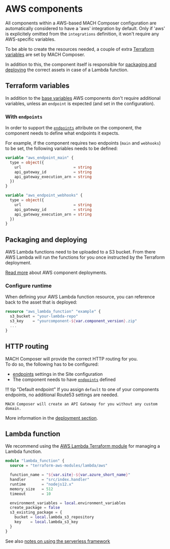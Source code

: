 # AWS components

All components within a AWS-based MACH Composer configuration are automatically
considered to have a 'aws' integration by default. Only if 'aws' is explicitely
omitted from the `integrations` definition, it won't require any AWS-specific
variables.

To be able to create the resources needed, a couple of extra
[Terraform variables](#terraform-variables) are set by MACH Composer.

In addition to this, the component itself is responsible for
[packaging and deploying](#packaging-and-deploying) the correct assets in case
of a Lambda function.

## Terraform variables

In addition to the [base variables](./structure.md#required-variables) AWS
components don't require additional variables, unless an `endpoint` is
expected (and set in the configuration).

### With `endpoints`

In order to support the [`endpoints`](../../topics/deployment/config/aws.md#http-routing)
attribute on the component, the component needs to define what endpoints it
expects.

For example, if the component requires two endpoints (`main` and `webhooks`) to
be set, the following variables needs to be defined:

```terraform
variable "aws_endpoint_main" {
  type = object({
    url                       = string
    api_gateway_id            = string
    api_gateway_execution_arn = string
  })
}

variable "aws_endpoint_webhooks" {
  type = object({
    url                       = string
    api_gateway_id            = string
    api_gateway_execution_arn = string
  })
}
```

## Packaging and deploying

AWS Lambda functions need to be uploaded to a S3 bucket. From there AWS Lambda
will run the functions for you once instructed by the Terraform deployment.

[Read more](../../topics/deployment/components.md#on-aws) about AWS component
deployments.

### Configure runtime
When defining your AWS Lambda function resource, you can reference back to the
asset that is deployed:

```terraform
resource "aws_lambda_function" "example" {
  s3_bucket = "your-lambda-repo"
  s3_key    = "yourcomponent-${var.component_version}.zip"
  ...
}
```
## HTTP routing

MACH Composer will provide the correct HTTP routing for you.<br>
To do so, the following has to be configured:

- [endpoints](../syntax/sites.md) settings in the Site configuration
- The component needs to have [`endpoints`](../syntax/components.md) defined

!!! tip "Default endpoint"
    If you assign `default` to one of your components endpoints, no additional
    Route53 settings are needed.

    MACH Composer will create an API Gateway for you without any custom domain.

More information in the [deployment section](../../topics/deployment/config/aws.md#http-routing).

## Lambda function

We recommend using the [AWS Lambda Terraform module](https://registry.terraform.io/modules/terraform-aws-modules/lambda/aws/latest)
for managing a Lambda function.

```terraform
module "lambda_function" {
  source = "terraform-aws-modules/lambda/aws"

  function_name = "${var.site}-${var.azure_short_name}"
  handler       = "src/index.handler"
  runtime       = "nodejs12.x"
  memory_size   = 512
  timeout       = 10

  environment_variables = local.environment_variables
  create_package = false
  s3_existing_package = {
    bucket = local.lambda_s3_repository
    key    = local.lambda_s3_key
  }
}
```

See also [notes on using the serverless framework](../../topics/deployment/config/components.md#serverless-framework)
